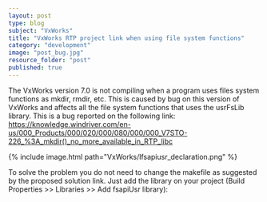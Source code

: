 ```yaml
---
layout: post
type: blog
subject: "VxWorks"
title: "VxWorks RTP project link when using file system functions"
category: "development"
image: "post_bug.jpg"
resource_folder: "post"
published: true
---
```


The VxWorks version 7.0 is not compiling when a program uses files system functions as mkdir, rmdir, etc. This is caused by bug on this version of VxWorks and affects all the file system functions that uses the usrFsLib library. This is a bug reported on the following link: https://knowledge.windriver.com/en-us/000_Products/000/020/000/080/000/000_V7STO-226_%3A_mkdir()_no_more_available_in_RTP_libc 

{% include image.html path="VxWorks/lfsapiusr_declaration.png" %}

To solve the problem you do not need to change the makefile as suggested by the proposed solution link. Just add the library on your project (Build Properties >> Libraries >> Add fsapiUsr library):

